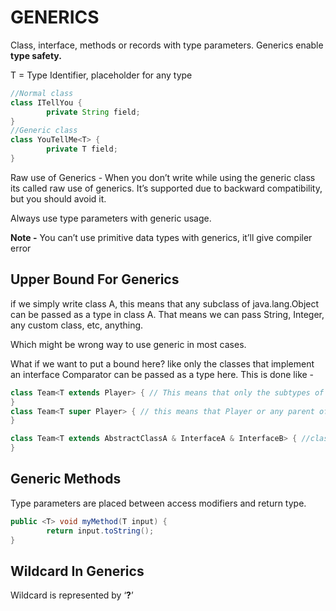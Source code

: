 # GENERICS

Class, interface, methods or records with type parameters. Generics enable **type safety.**

T = Type Identifier, placeholder for any type

```java
//Normal class 
class ITellYou {
		private String field;
}
//Generic class 
class YouTellMe<T> {
		private T field;
}
```

Raw use of Generics - When you don’t write <T> while using the generic class its called raw use of generics. It’s supported due to backward compatibility, but you should avoid it.

Always use <T> type parameters with generic usage.

**Note -** You can’t use primitive data types with generics, it’ll give compiler error

## Upper Bound For Generics

if we simply write class A<T>, this means that any subclass of java.lang.Object can be passed as a type in class A. That means we can pass String, Integer, any custom class, etc, anything.

Which might be wrong way to use generic in most cases.

What if we want to put a bound here?  like only the classes that implement an interface Comparator can be passed as a type here. This is done like - 

```java
class Team<T extends Player> { // This means that only the subtypes of Player or Player itself can be used as a type here 
}
class Team<T super Player> { // this means that Player or any parent of Player can be used here
}

class Team<T extends AbstractClassA & InterfaceA & InterfaceB> { //class must be listed first
}
```

## Generic Methods

Type parameters are placed between access modifiers and return type.

```java
public <T> void myMethod(T input) {
		return input.toString();
}
```

## Wildcard In Generics

Wildcard is represented by ‘**?**’